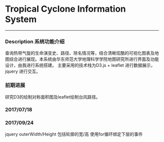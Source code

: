 # Tropical Cyclone Information System
____

### Description  系统功能介绍
查询热带气旋的生命演变史、路径、除名情况等，结合清晰炫酷的可视化图表及地图综合进行展现。本系统由华东师范大学地理科学学院地图研究所进行界面及功能设计，由我进行系统搭建。
主要采用的技术栈为D3.js + leaflet 进行数据展示，jquery 进行交互。

### 前期进展
研究D3的绘制对称面积图及leaflet绘制台风路径。

### 2017/07/18



### 2017/09/24
jquery outerWidth/Height 包括轮廓的宽/高
使用for循环绑定下层的事件
